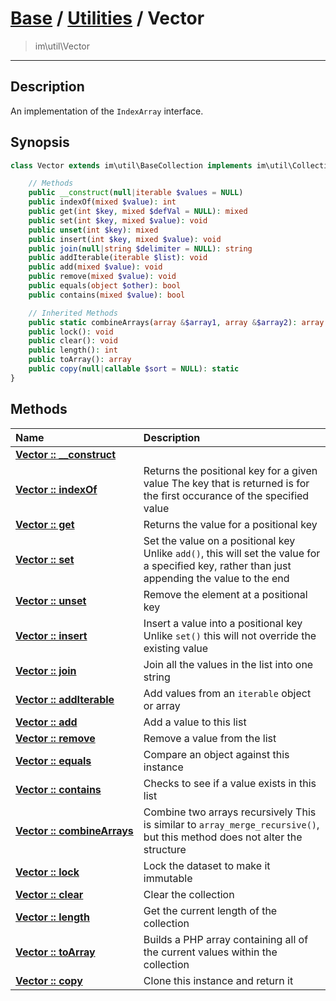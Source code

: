 # [Base](base.md) / [Utilities](util.md) / Vector
 > im\util\Vector
____

## Description
An implementation of the `IndexArray` interface.

## Synopsis
```php
class Vector extends im\util\BaseCollection implements im\util\Collection, Traversable, IteratorAggregate, im\util\IndexArray, im\util\ListArray {

    // Methods
    public __construct(null|iterable $values = NULL)
    public indexOf(mixed $value): int
    public get(int $key, mixed $defVal = NULL): mixed
    public set(int $key, mixed $value): void
    public unset(int $key): mixed
    public insert(int $key, mixed $value): void
    public join(null|string $delimiter = NULL): string
    public addIterable(iterable $list): void
    public add(mixed $value): void
    public remove(mixed $value): void
    public equals(object $other): bool
    public contains(mixed $value): bool

    // Inherited Methods
    public static combineArrays(array &$array1, array &$array2): array
    public lock(): void
    public clear(): void
    public length(): int
    public toArray(): array
    public copy(null|callable $sort = NULL): static
}
```

## Methods
| Name | Description |
| :--- | :---------- |
| [__Vector&nbsp;::&nbsp;\_\_construct__](util-Vector-__construct.md) |  |
| [__Vector&nbsp;::&nbsp;indexOf__](util-Vector-indexOf.md) | Returns the positional key for a given value  The key that is returned is for the first occurance of the specified value |
| [__Vector&nbsp;::&nbsp;get__](util-Vector-get.md) | Returns the value for a positional key |
| [__Vector&nbsp;::&nbsp;set__](util-Vector-set.md) | Set the value on a positional key  Unlike `add()`, this will set the value for a specified key, rather than just appending the value to the end |
| [__Vector&nbsp;::&nbsp;unset__](util-Vector-unset.md) | Remove the element at a positional key |
| [__Vector&nbsp;::&nbsp;insert__](util-Vector-insert.md) | Insert a value into a positional key  Unlike `set()` this will not override the existing value |
| [__Vector&nbsp;::&nbsp;join__](util-Vector-join.md) | Join all the values in the list into one string |
| [__Vector&nbsp;::&nbsp;addIterable__](util-Vector-addIterable.md) | Add values from an `iterable` object or array |
| [__Vector&nbsp;::&nbsp;add__](util-Vector-add.md) | Add a value to this list |
| [__Vector&nbsp;::&nbsp;remove__](util-Vector-remove.md) | Remove a value from the list |
| [__Vector&nbsp;::&nbsp;equals__](util-Vector-equals.md) | Compare an object against this instance |
| [__Vector&nbsp;::&nbsp;contains__](util-Vector-contains.md) | Checks to see if a value exists in this list |
| [__Vector&nbsp;::&nbsp;combineArrays__](util-Vector-combineArrays.md) | Combine two arrays recursively  This is similar to `array_merge_recursive()`, but this method does not alter the structure |
| [__Vector&nbsp;::&nbsp;lock__](util-Vector-lock.md) | Lock the dataset to make it immutable |
| [__Vector&nbsp;::&nbsp;clear__](util-Vector-clear.md) | Clear the collection |
| [__Vector&nbsp;::&nbsp;length__](util-Vector-length.md) | Get the current length of the collection |
| [__Vector&nbsp;::&nbsp;toArray__](util-Vector-toArray.md) | Builds a PHP array containing all of the current values within the collection |
| [__Vector&nbsp;::&nbsp;copy__](util-Vector-copy.md) | Clone this instance and return it |
